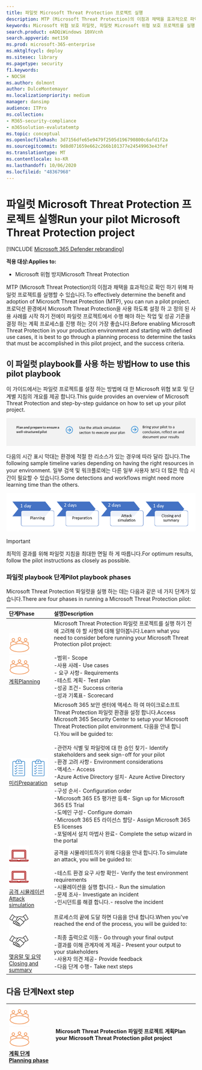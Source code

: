 ```yaml
---
title: 파일럿 Microsoft Threat Protection 프로젝트 실행
description: MTP (Microsoft Threat Protection)의 이점과 채택을 효과적으로 파악 하기 위해 프로덕션 환경에서 파일럿 Microsoft 위협 보호 프로젝트를 실행 합니다.
keywords: Microsoft 위협 보호 파일럿, 파일럿 Microsoft 위협 보호 프로젝트를 실행 하 고, microsoft threat protection 파일럿 프로젝트, 사이버 보안, 고급 영구 위협, 엔터프라이즈 보안, 장치, 장치, id, 사용자, 데이터, 응용 프로그램, 인시던트, 자동화 된 조사 및 업데이트, 고급 구하기 등을 평가 합니다.
search.product: eADQiWindows 10XVcnh
search.appverid: met150
ms.prod: microsoft-365-enterprise
ms.mktglfcycl: deploy
ms.sitesec: library
ms.pagetype: security
f1.keywords:
- NOCSH
ms.author: dolmont
author: DulceMontemayor
ms.localizationpriority: medium
manager: dansimp
audience: ITPro
ms.collection:
- M365-security-compliance
- m365solution-evalutatemtp
ms.topic: conceptual
ms.openlocfilehash: 3d7156dfe65e9479f2505d196790800c6afd1f2a
ms.sourcegitcommit: 9d8d071659e662c266b101377e24549963e43fef
ms.translationtype: MT
ms.contentlocale: ko-KR
ms.lasthandoff: 10/06/2020
ms.locfileid: "48367968"
---
```

# <a name="run-your-pilot-microsoft-threat-protection-project"></a><span data-ttu-id="82bc3-104">파일럿 Microsoft Threat Protection 프로젝트 실행</span><span class="sxs-lookup"><span data-stu-id="82bc3-104">Run your pilot Microsoft Threat Protection project</span></span> 

[!INCLUDE [Microsoft 365 Defender rebranding](../includes/microsoft-defender.md)]


<span data-ttu-id="82bc3-105">**적용 대상:**</span><span class="sxs-lookup"><span data-stu-id="82bc3-105">**Applies to:**</span></span>
- <span data-ttu-id="82bc3-106">Microsoft 위협 방지</span><span class="sxs-lookup"><span data-stu-id="82bc3-106">Microsoft Threat Protection</span></span>

<span data-ttu-id="82bc3-107">MTP (Microsoft Threat Protection)의 이점과 채택을 효과적으로 확인 하기 위해 파일럿 프로젝트를 실행할 수 있습니다.</span><span class="sxs-lookup"><span data-stu-id="82bc3-107">To effectively determine the benefit and adoption of Microsoft Threat Protection (MTP), you can run a pilot project.</span></span> <span data-ttu-id="82bc3-108">프로덕션 환경에서 Microsoft Threat Protection을 사용 하도록 설정 하 고 정의 된 사용 사례를 시작 하기 전에이 파일럿 프로젝트에서 수행 해야 하는 작업 및 성공 기준을 결정 하는 계획 프로세스를 진행 하는 것이 가장 좋습니다.</span><span class="sxs-lookup"><span data-stu-id="82bc3-108">Before enabling Microsoft Threat Protection in your production environment and starting with defined use cases, it is best to go through a planning process to determine the tasks that must be accomplished in this pilot project, and the success criteria.</span></span> 


## <a name="how-to-use-this-pilot-playbook"></a><span data-ttu-id="82bc3-109">이 파일럿 playbook를 사용 하는 방법</span><span class="sxs-lookup"><span data-stu-id="82bc3-109">How to use this pilot playbook</span></span>

<span data-ttu-id="82bc3-110">이 가이드에서는 파일럿 프로젝트를 설정 하는 방법에 대 한 Microsoft 위협 보호 및 단계별 지침의 개요를 제공 합니다.</span><span class="sxs-lookup"><span data-stu-id="82bc3-110">This guide provides an overview of Microsoft Threat Protection and step-by-step guidance on how to set up your pilot project.</span></span> 

![Microsoft Threat Protection 파일럿 실행 단계](../../media/pilotphases.png)

<span data-ttu-id="82bc3-112">다음의 시간 표시 막대는 환경에 적절 한 리소스가 있는 경우에 따라 달라 집니다.</span><span class="sxs-lookup"><span data-stu-id="82bc3-112">The following sample timeline varies depending on having the right resources in your environment.</span></span> <span data-ttu-id="82bc3-113">일부 검색 및 워크플로에는 다른 일부 사용자 보다 더 많은 학습 시간이 필요할 수 있습니다.</span><span class="sxs-lookup"><span data-stu-id="82bc3-113">Some detections and workflows might need more learning time than the others.</span></span>

![Microsoft Threat Protection 파일럿 실행을 위한 샘플 시간 표시줄](../../media/pilotimeline.png)

>[!IMPORTANT]
><span data-ttu-id="82bc3-115">최적의 결과를 위해 파일럿 지침을 최대한 면밀 하 게 따릅니다.</span><span class="sxs-lookup"><span data-stu-id="82bc3-115">For optimum results, follow the pilot instructions as closely as possible.</span></span>


### <a name="pilot-playbook-phases"></a><span data-ttu-id="82bc3-116">파일럿 playbook 단계</span><span class="sxs-lookup"><span data-stu-id="82bc3-116">Pilot playbook phases</span></span> 

<span data-ttu-id="82bc3-117">Microsoft Threat Protection 파일럿을 실행 하는 데는 다음과 같은 네 가지 단계가 있습니다.</span><span class="sxs-lookup"><span data-stu-id="82bc3-117">There are four phases in running a Microsoft Threat Protection pilot:</span></span>

|<span data-ttu-id="82bc3-118">단계</span><span class="sxs-lookup"><span data-stu-id="82bc3-118">Phase</span></span> | <span data-ttu-id="82bc3-119">설명</span><span class="sxs-lookup"><span data-stu-id="82bc3-119">Description</span></span> | 
|:-------|:-----|
| <span data-ttu-id="82bc3-120">![계획](../../media/mtp/plan.png)</span><span class="sxs-lookup"><span data-stu-id="82bc3-120">![Planning](../../media/mtp/plan.png)</span></span><br>[<span data-ttu-id="82bc3-121">계획</span><span class="sxs-lookup"><span data-stu-id="82bc3-121">Planning</span></span>](mtp-pilot-plan.md)| <span data-ttu-id="82bc3-122">Microsoft Threat Protection 파일럿 프로젝트를 실행 하기 전에 고려해 야 할 사항에 대해 알아봅니다.</span><span class="sxs-lookup"><span data-stu-id="82bc3-122">Learn what you need to consider before running your Microsoft Threat Protection pilot project:</span></span> <br><br><span data-ttu-id="82bc3-123">-범위</span><span class="sxs-lookup"><span data-stu-id="82bc3-123">- Scope</span></span> <br> <span data-ttu-id="82bc3-124">-사용 사례</span><span class="sxs-lookup"><span data-stu-id="82bc3-124">- Use cases</span></span> <br><span data-ttu-id="82bc3-125">- 요구 사항</span><span class="sxs-lookup"><span data-stu-id="82bc3-125">- Requirements</span></span> <br><span data-ttu-id="82bc3-126">-테스트 계획</span><span class="sxs-lookup"><span data-stu-id="82bc3-126">- Test plan</span></span> <br> <span data-ttu-id="82bc3-127">-성공 조건</span><span class="sxs-lookup"><span data-stu-id="82bc3-127">- Success criteria</span></span> <br> <span data-ttu-id="82bc3-128">-성과 기록표</span><span class="sxs-lookup"><span data-stu-id="82bc3-128">- Scorecard</span></span> 
| <span data-ttu-id="82bc3-129">![미리](../../media/mtp/prep.png)</span><span class="sxs-lookup"><span data-stu-id="82bc3-129">![Preparation](../../media/mtp/prep.png)</span></span> <br>[<span data-ttu-id="82bc3-130">미리</span><span class="sxs-lookup"><span data-stu-id="82bc3-130">Preparation</span></span>](mtp-evaluation.md)|  <span data-ttu-id="82bc3-131">Microsoft 365 보안 센터에 액세스 하 여 마이크로소프트 Threat Protection 파일럿 환경을 설정 합니다.</span><span class="sxs-lookup"><span data-stu-id="82bc3-131">Access Microsoft 365 Security Center to setup your Microsoft Threat Protection pilot  environment.</span></span> <span data-ttu-id="82bc3-132">다음을 안내 합니다.</span><span class="sxs-lookup"><span data-stu-id="82bc3-132">You will be guided to:</span></span><br><br><span data-ttu-id="82bc3-133">-관련자 식별 및 파일럿에 대 한 승인 찾기</span><span class="sxs-lookup"><span data-stu-id="82bc3-133">- Identify stakeholders and seek sign-off for your pilot</span></span> <br> <span data-ttu-id="82bc3-134">-환경 고려 사항</span><span class="sxs-lookup"><span data-stu-id="82bc3-134">- Environment considerations</span></span> <br><span data-ttu-id="82bc3-135">-액세스</span><span class="sxs-lookup"><span data-stu-id="82bc3-135">- Access</span></span> <br><span data-ttu-id="82bc3-136">-Azure Active Directory 설치</span><span class="sxs-lookup"><span data-stu-id="82bc3-136">- Azure Active Directory setup</span></span> <br> <span data-ttu-id="82bc3-137">-구성 순서</span><span class="sxs-lookup"><span data-stu-id="82bc3-137">- Configuration order</span></span> <br> <span data-ttu-id="82bc3-138">-Microsoft 365 E5 평가판 등록</span><span class="sxs-lookup"><span data-stu-id="82bc3-138">- Sign up for Microsoft 365 E5 Trial</span></span> <br> <span data-ttu-id="82bc3-139">-도메인 구성</span><span class="sxs-lookup"><span data-stu-id="82bc3-139">- Configure domain</span></span> <br><span data-ttu-id="82bc3-140">-Microsoft 365 E5 라이선스 할당</span><span class="sxs-lookup"><span data-stu-id="82bc3-140">- Assign Microsoft 365 E5 licenses</span></span> <br> <span data-ttu-id="82bc3-141">-포털에서 설치 마법사 완료</span><span class="sxs-lookup"><span data-stu-id="82bc3-141">- Complete the setup wizard in the portal</span></span>|
| <span data-ttu-id="82bc3-142">![공격 시뮬레이션](../../media/mtp/run-sim.png)</span><span class="sxs-lookup"><span data-stu-id="82bc3-142">![Attack simulation](../../media/mtp/run-sim.png)</span></span> <br>[<span data-ttu-id="82bc3-143">공격 시뮬레이션</span><span class="sxs-lookup"><span data-stu-id="82bc3-143">Attack simulation</span></span>](mtp-pilot-simulate.md) | <span data-ttu-id="82bc3-144">공격을 시뮬레이트하기 위해 다음을 안내 합니다.</span><span class="sxs-lookup"><span data-stu-id="82bc3-144">To simulate an attack, you will be guided to:</span></span><br><br><span data-ttu-id="82bc3-145">-테스트 환경 요구 사항 확인</span><span class="sxs-lookup"><span data-stu-id="82bc3-145">- Verify the test environment requirements</span></span> <br><span data-ttu-id="82bc3-146">-시뮬레이션을 실행 합니다.</span><span class="sxs-lookup"><span data-stu-id="82bc3-146">-  Run the simulation</span></span> <br><span data-ttu-id="82bc3-147">-문제 조사</span><span class="sxs-lookup"><span data-stu-id="82bc3-147">- Investigate an incident</span></span> <br><span data-ttu-id="82bc3-148">-인시던트를 해결 합니다.</span><span class="sxs-lookup"><span data-stu-id="82bc3-148">- resolve the incident</span></span> 
| <span data-ttu-id="82bc3-149">![맺음말 및 요약](../../media/mtp/close.png)</span><span class="sxs-lookup"><span data-stu-id="82bc3-149">![Closing and summary](../../media/mtp/close.png)</span></span> <br>[<span data-ttu-id="82bc3-150">맺음말 및 요약</span><span class="sxs-lookup"><span data-stu-id="82bc3-150">Closing and summary</span></span>](mtp-pilot-close.md) | <span data-ttu-id="82bc3-151">프로세스의 끝에 도달 하면 다음을 안내 합니다.</span><span class="sxs-lookup"><span data-stu-id="82bc3-151">When you've reached the end of the process, you will be guided to:</span></span><br><br><span data-ttu-id="82bc3-152">-최종 출력으로 이동</span><span class="sxs-lookup"><span data-stu-id="82bc3-152">- Go through your final output</span></span><br><span data-ttu-id="82bc3-153">-결과를 이해 관계자에 게 제공</span><span class="sxs-lookup"><span data-stu-id="82bc3-153">- Present your output to your stakeholders</span></span> <br><span data-ttu-id="82bc3-154">-사용자 의견 제공</span><span class="sxs-lookup"><span data-stu-id="82bc3-154">- Provide feedback</span></span> <br><span data-ttu-id="82bc3-155">-다음 단계 수행</span><span class="sxs-lookup"><span data-stu-id="82bc3-155">- Take next steps</span></span> 

## <a name="next-step"></a><span data-ttu-id="82bc3-156">다음 단계</span><span class="sxs-lookup"><span data-stu-id="82bc3-156">Next step</span></span>
|<span data-ttu-id="82bc3-157">![계획 단계](../../media/mtp/plan.png)</span><span class="sxs-lookup"><span data-stu-id="82bc3-157">![Planning phase](../../media/mtp/plan.png)</span></span> <br>[<span data-ttu-id="82bc3-158">계획 단계</span><span class="sxs-lookup"><span data-stu-id="82bc3-158">Planning phase</span></span>](mtp-pilot-plan.md) | <span data-ttu-id="82bc3-159">Microsoft Threat Protection 파일럿 프로젝트 계획</span><span class="sxs-lookup"><span data-stu-id="82bc3-159">Plan your Microsoft Threat Protection pilot project</span></span> 
|:-------|:-----|
